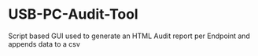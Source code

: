 # USB-PC-Audit-Tool
Script based GUI used to generate an HTML Audit report per Endpoint and appends data to a csv
